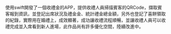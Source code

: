使用swift開發了一個收禮金的APP，提供收禮人員掃描賓客的QRCode，擷取賓客報到資訊，並登記出席狀況及禮金金、統計禮金總金額，另外也登記了喜餅領取的紀錄，實際用在婚禮上，成效顯著，成功讓收禮流程順暢，並讓收禮人員可以收禮完成並入席看到新人進場，此作品尚有許多優化空間，陸續改進中。

